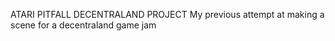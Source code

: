 ATARI PITFALL DECENTRALAND PROJECT
My previous attempt at making a scene for a decentraland game jam
